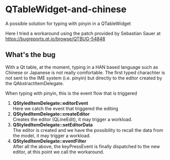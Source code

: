 # QTableWidget-and-chinese
A possible solution for typing with pinyin in a QTableWidget

Here I tried a workaround using the patch provided by Sebastian Sauer at https://bugreports.qt.io/browse/QTBUG-54848

## What's the bug
With a Qt table, at the moment, typing in a HAN based language such as Chinese or Japanese is not really comfortable.
The first typed charachter is not sent to the IME system (i.e. pinyin) but directly to the editor created by the QAbstractItemDelegate.

When typing with pinyin, this is the event flow that is triggered

1. <b>QStyledItemDelegate::editorEvent</b><br>
Here we catch the event that triggered the editing
1. <b>QStyledItemDelegate::createEditor</b><br>
Creates the editor (QLineEdit), it may trigger a workload.
1. <b>QStyledItemDelegate::setEditorData</b><br>
The editor is created and we have the possibility to recall the data from the model, it may trigger a workload.
1. <b>QStyledItemDelegate::eventFilter</b><br>
After all the above, the keyPressEvent is finally dispatched to the new editor, at this point we call the workaround.
